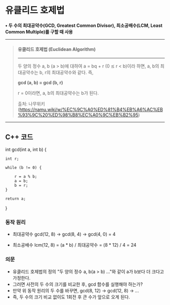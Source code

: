 <h1>유클리드 호제법</h1>

**• 두 수의 최대공약수(GCD, Greatest Common Divisor), 최소공배수(LCM, Least Common Multiple)를 구할 때 사용**



---

> <h4>유클리드 호제법 (Euclidean Algorithm)</h4>
>
> ---
>
> 두 양의 정수 a, b (a > b)에 대하여 a = bq + r (0 ⪯ r < b)이라 하면, a, b의 최대공약수는 b, r의 최대공약수와 같다. 즉, 
>
> **gcd (a, b) = gcd (b, r)**
>
> r = 0이라면, a, b의 최대공약수는 b가 된다.
>
> 출처: 나무위키(https://namu.wiki/w/%EC%9C%A0%ED%81%B4%EB%A6%AC%EB%93%9C%20%ED%98%B8%EC%A0%9C%EB%B2%95)

---



<h2>C++ 코드</h2>

int gcd(int a, int b) {

	int r;
	
	while (b != 0) {
	
		r = a % b;
		a = b;
		b = r;
	}
	
	return a;
}



<h3>동작 원리</h3>

* 최대공약수 gcd(12, 8)  → gcd(8, 4) → gcd(4, 0) = 4

* 최소공배수 lcm(12, 8) = (a * b) / 최대공약수 = (8 * 12) / 4 = 24



<h3>의문</h3>

* 유클리드 호제법의 정의 "두 양의 정수 a, b(a > b) ..."와 같이 a가 b보다 더 크다고 가정한다.
* 그러면 사전의 두 수의 크기를 비교한 후, gcd 함수를 실행해야 하는가?
* 만약 위 동작 원리의 두 수를 바꾸면, gcd(8, 12) → gcd(12, 8) → ...
* 즉, 두 수의 크기 비교 없이도 1회전 후 큰 수가 앞으로 오게 된다.

 